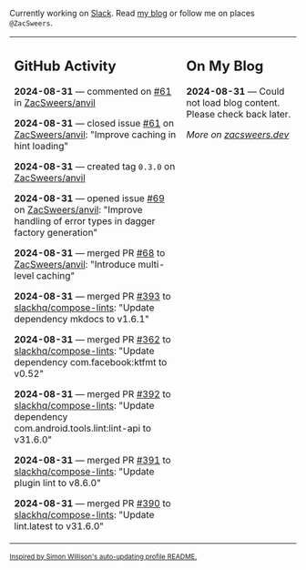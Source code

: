 Currently working on [Slack](https://slack.com/). Read [my blog](https://zacsweers.dev/) or follow me on places `@ZacSweers`.

<table><tr><td valign="top" width="60%">

## GitHub Activity
<!-- githubActivity starts -->
**2024-08-31** — commented on [#61](https://github.com/ZacSweers/anvil/issues/61#issuecomment-2323024437) in [ZacSweers/anvil](https://github.com/ZacSweers/anvil)

**2024-08-31** — closed issue [#61](https://github.com/ZacSweers/anvil/issues/61) on [ZacSweers/anvil](https://github.com/ZacSweers/anvil): "Improve caching in hint loading"

**2024-08-31** — created tag `0.3.0` on [ZacSweers/anvil](https://github.com/ZacSweers/anvil)

**2024-08-31** — opened issue [#69](https://github.com/ZacSweers/anvil/issues/69) on [ZacSweers/anvil](https://github.com/ZacSweers/anvil): "Improve handling of error types in dagger factory generation"

**2024-08-31** — merged PR [#68](https://github.com/ZacSweers/anvil/pull/68) to [ZacSweers/anvil](https://github.com/ZacSweers/anvil): "Introduce multi-level caching"

**2024-08-31** — merged PR [#393](https://github.com/slackhq/compose-lints/pull/393) to [slackhq/compose-lints](https://github.com/slackhq/compose-lints): "Update dependency mkdocs to v1.6.1"

**2024-08-31** — merged PR [#362](https://github.com/slackhq/compose-lints/pull/362) to [slackhq/compose-lints](https://github.com/slackhq/compose-lints): "Update dependency com.facebook:ktfmt to v0.52"

**2024-08-31** — merged PR [#392](https://github.com/slackhq/compose-lints/pull/392) to [slackhq/compose-lints](https://github.com/slackhq/compose-lints): "Update dependency com.android.tools.lint:lint-api to v31.6.0"

**2024-08-31** — merged PR [#391](https://github.com/slackhq/compose-lints/pull/391) to [slackhq/compose-lints](https://github.com/slackhq/compose-lints): "Update plugin lint to v8.6.0"

**2024-08-31** — merged PR [#390](https://github.com/slackhq/compose-lints/pull/390) to [slackhq/compose-lints](https://github.com/slackhq/compose-lints): "Update lint.latest to v31.6.0"
<!-- githubActivity ends -->
</td><td valign="top" width="40%">

## On My Blog
<!-- blog starts -->
**2024-08-31** — Could not load blog content. Please check back later.
<!-- blog ends -->
_More on [zacsweers.dev](https://zacsweers.dev/)_
</td></tr></table>

<sub><a href="https://simonwillison.net/2020/Jul/10/self-updating-profile-readme/">Inspired by Simon Willison's auto-updating profile README.</a></sub>